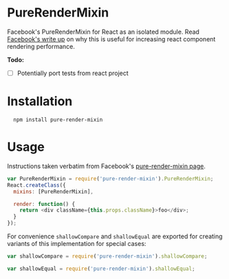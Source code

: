 # PureRenderMixin
Facebook's PureRenderMixin for React as an isolated module. Read [Facebook's write up](PureRenderMixin) on why this is useful for
increasing react component rendering performance.

**Todo:**
  - [ ] Potentially port tests from react project

# Installation

      npm install pure-render-mixin


# Usage
Instructions taken verbatim from Facebook's [pure-render-mixin page](https://facebook.github.io/react/docs/pure-render-mixin.html).

```js
var PureRenderMixin = require('pure-render-mixin').PureRenderMixin;
React.createClass({
  mixins: [PureRenderMixin],

  render: function() {
    return <div className={this.props.className}>foo</div>;
  }
});
```

For convenience ```shallowCompare``` and ```shallowEqual``` are exported for creating
variants of this implementation for special cases:

```js
var shallowCompare = require('pure-render-mixin').shallowCompare;
```

```js
var shallowEqual = require('pure-render-mixin').shallowEqual;
```
